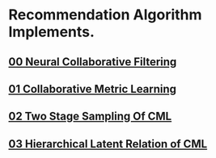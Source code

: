 # Recommendation Algorithm Implements.

## [00 Neural Collaborative Filtering](./papers/Neural%20Collaborative%20Filtering.pdf)
## [01 Collaborative Metric Learning](./papers/Collaborative%20Metric%20Learning.pdf)
## [02 Two Stage Sampling Of CML](./papers/Improving%20Collaborative%20Metric%20Learning%20with%20Efficient%20Negative%20Sampling.pdf)
## [03 Hierarchical Latent Relation of CML](./papers/Hierarchical%20Latent%20Relation%20Modeling%20for%20Collaborative%20Metric%20Learning.pdf)
